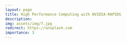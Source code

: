 ```yaml
---
layout: page
title: High Performance Computing with NVIDIA-RAPIDS
description: 
img: assets/img/7.jpg
redirect: https://unsplash.com
importance: 3
---
```


